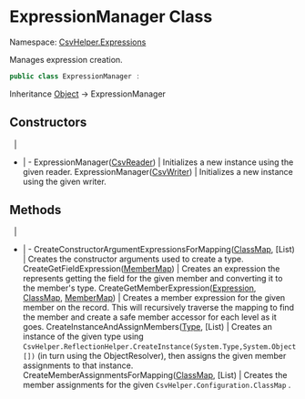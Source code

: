 # ExpressionManager Class

Namespace: [CsvHelper.Expressions](/api/CsvHelper.Expressions)

Manages expression creation.

```cs
public class ExpressionManager : 
```

Inheritance [Object](https://docs.microsoft.com/en-us/dotnet/api/system.object) -> ExpressionManager

## Constructors
&nbsp; | &nbsp;
- | -
ExpressionManager([CsvReader](/api/CsvHelper/CsvReader)) | Initializes a new instance using the given reader.
ExpressionManager([CsvWriter](/api/CsvHelper/CsvWriter)) | Initializes a new instance using the given writer.

## Methods
&nbsp; | &nbsp;
- | -
CreateConstructorArgumentExpressionsForMapping([ClassMap](/api/CsvHelper.Configuration/ClassMap), [List<Expression>) | Creates the constructor arguments used to create a type.
CreateGetFieldExpression([MemberMap](/api/CsvHelper.Configuration/MemberMap)) | Creates an expression the represents getting the field for the given member and converting it to the member's type.
CreateGetMemberExpression([Expression](https://docs.microsoft.com/en-us/dotnet/api/system.linq.expressions.expression), [ClassMap](/api/CsvHelper.Configuration/ClassMap), [MemberMap](/api/CsvHelper.Configuration/MemberMap)) | Creates a member expression for the given member on the record. This will recursively traverse the mapping to find the member and create a safe member accessor for each level as it goes.
CreateInstanceAndAssignMembers([Type](https://docs.microsoft.com/en-us/dotnet/api/system.type), [List<MemberAssignment>) | Creates an instance of the given type using ``CsvHelper.ReflectionHelper.CreateInstance(System.Type,System.Object[])`` (in turn using the ObjectResolver), then assigns the given member assignments to that instance.
CreateMemberAssignmentsForMapping([ClassMap](/api/CsvHelper.Configuration/ClassMap), [List<MemberAssignment>) | Creates the member assignments for the given ``CsvHelper.Configuration.ClassMap`` .
